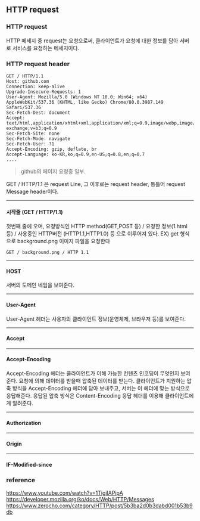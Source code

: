 ## HTTP request

### HTTP request

HTTP 메세지 중 request는 요청으로써, 클라이언트가 요청에 대한 정보를 담아 서버로 서비스를 요청하는 메세지이다.

### HTTP request header

```
GET / HTTP/1.1
Host: github.com
Connection: keep-alive
Upgrade-Insecure-Requests: 1
User-Agent: Mozilla/5.0 (Windows NT 10.0; Win64; x64) AppleWebKit/537.36 (KHTML, like Gecko) Chrome/80.0.3987.149 Safari/537.36
Sec-Fetch-Dest: document
Accept: text/html,application/xhtml+xml,application/xml;q=0.9,image/webp,image/apng,*/*;q=0.8,application/signed-exchange;v=b3;q=0.9
Sec-Fetch-Site: none
Sec-Fetch-Mode: navigate
Sec-Fetch-User: ?1
Accept-Encoding: gzip, deflate, br
Accept-Language: ko-KR,ko;q=0.9,en-US;q=0.8,en;q=0.7
....
```
>github의 페이지 요청중 일부.

GET / HTTP/1.1 은 request Line, 그 이후로는 request header, 통틀어 request Message header이다.
****
#### 시작줄 (GET / HTTP/1.1)
첫번째 줄에 오며, 요청방식인 HTTP method(GET,POST 등) / 요청한 정보(1.html 등) / 사용중인 HTTP버전 (HTTP1.1,HTTP1.0) 등 으로 이루어져 있다.
EX) get 형식으로 background.png 이미지 파일을 요청한다
```
GET / background.png / HTTP 1.1
```

****
#### HOST
서버의 도메인 네임을 보여준다.

****
#### User-Agent
User-Agent 헤더는 사용자의 클라이언트 정보(운영체제, 브라우저 등)를 보여준다.


****
#### Accept

****
#### Accept-Encoding
Accept-Encoding 헤더는 클라이언트가 이해 가능한 컨텐츠 인코딩이 무엇인지 보여준다.
요청에 의해 데이터를 받을때 압축된 데이터를 받는다.
클라이언트가 지원하는 압축 방식을 Accept-Encoding 헤더에 담아 보내주고,
서버는 이 헤더에 맞는 방식으로 응답해준다.
응답된 압축 방식은 Content-Encoding 응답 헤더를 이용해 클라이언트에게 알려준다.


****
#### Authorization

****
#### Origin

****
#### IF-Modified-since


### reference
https://www.youtube.com/watch?v=1TigiIAPipA
https://developer.mozilla.org/ko/docs/Web/HTTP/Messages
https://www.zerocho.com/category/HTTP/post/5b3ba2d0b3dabd001b53b9db
